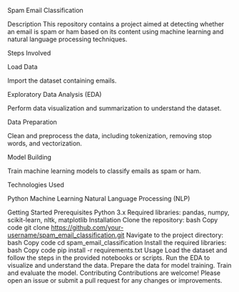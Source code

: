 Spam Email Classification

Description
This repository contains a project aimed at detecting whether an email is spam or ham based on its content using machine learning and natural language processing techniques.

Steps Involved

Load Data

Import the dataset containing emails.

Exploratory Data Analysis (EDA)

Perform data visualization and summarization to understand the dataset.

Data Preparation

Clean and preprocess the data, including tokenization, removing stop words, and vectorization.

Model Building

Train machine learning models to classify emails as spam or ham.

Technologies Used

Python
Machine Learning
Natural Language Processing (NLP)

Getting Started
Prerequisites
Python 3.x
Required libraries: pandas, numpy, scikit-learn, nltk, matplotlib
Installation
Clone the repository:
bash
Copy code
git clone https://github.com/your-username/spam_email_classification.git
Navigate to the project directory:
bash
Copy code
cd spam_email_classification
Install the required libraries:
bash
Copy code
pip install -r requirements.txt
Usage
Load the dataset and follow the steps in the provided notebooks or scripts.
Run the EDA to visualize and understand the data.
Prepare the data for model training.
Train and evaluate the model.
Contributing
Contributions are welcome! Please open an issue or submit a pull request for any changes or improvements.

